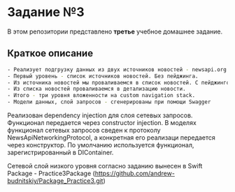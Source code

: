 # Задание №3
  
В этом репозитории представлено **третье** учебное домашнее задание.

## Краткое описание

````bash
- Реализует подгрузку данных из двух источников новостей - newsapi.org и thenewsapi.com
- Первый уровень - список источников новостей. Без пейджинга.
- Из источника новостей мы проваливаемся в список новостей. С пейджингом.
- Из списка новостей проваливаемся в детализацию новости.
- Итого - три уровня вложенности на custom navigation stack.
- Модели данных, слой запросов - сгенерированы при помощи Swagger
````

Реализован dependency injection для слоя сетевых запросов. Функционал передается через constructor injection. В моделях функционал сетевых запросов сведен к протоколу NewsApiNetworkingProtocol, а конкретная его реализаци передается через конструктор. По умолчанию используется функционал, зарегистрированный в DIContainer.

Сетевой слой низкого уровня согласно заданию вынесен в Swift Package - Practice3Package (https://github.com/andrew-budnitskiy/Package_Practice3.git)

